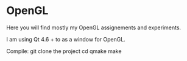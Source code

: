 OpenGL
======

Here you will find mostly my OpenGL assignements and experiments.

I am using Qt 4.6 + to as a window for OpenGL.

Compile:
    git clone the project
    cd <project>
    qmake
    make

